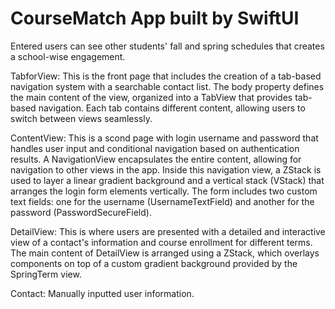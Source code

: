 # CourseMatch App built by SwiftUI

Entered users can see other students' fall and spring schedules that creates a school-wise engagement. 

TabforView: This is the front page that includes the creation of a tab-based navigation system with a searchable contact list. The body property defines the main content of the view, organized into a TabView that provides tab-based navigation. Each tab contains different content, allowing users to switch between views seamlessly.

ContentView: This is a scond page with login username and password that handles user input and conditional navigation based on authentication results. A NavigationView encapsulates the entire content, allowing for navigation to other views in the app. Inside this navigation view, a ZStack is used to layer a linear gradient background and a vertical stack (VStack) that arranges the login form elements vertically. The form includes two custom text fields: one for the username (UsernameTextField) and another for the password (PasswordSecureField).

DetailView: This is where users are presented with a detailed and interactive view of a contact's information and course enrollment for different terms. The main content of DetailView is arranged using a ZStack, which overlays components on top of a custom gradient background provided by the SpringTerm view.

Contact: Manually inputted user information. 

